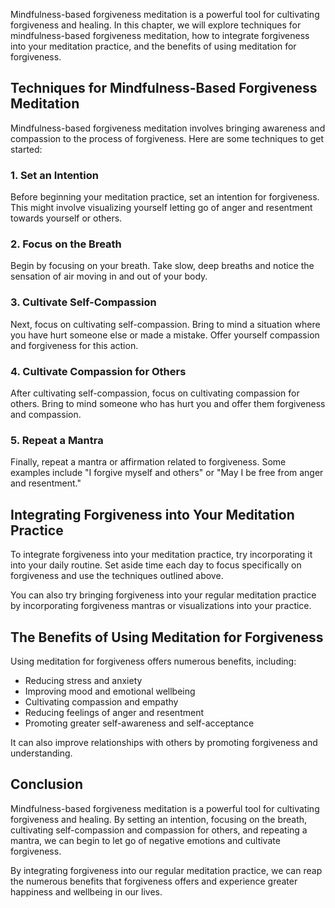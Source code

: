 
Mindfulness-based forgiveness meditation is a powerful tool for cultivating forgiveness and healing. In this chapter, we will explore techniques for mindfulness-based forgiveness meditation, how to integrate forgiveness into your meditation practice, and the benefits of using meditation for forgiveness.

Techniques for Mindfulness-Based Forgiveness Meditation
-------------------------------------------------------

Mindfulness-based forgiveness meditation involves bringing awareness and compassion to the process of forgiveness. Here are some techniques to get started:

### 1. Set an Intention

Before beginning your meditation practice, set an intention for forgiveness. This might involve visualizing yourself letting go of anger and resentment towards yourself or others.

### 2. Focus on the Breath

Begin by focusing on your breath. Take slow, deep breaths and notice the sensation of air moving in and out of your body.

### 3. Cultivate Self-Compassion

Next, focus on cultivating self-compassion. Bring to mind a situation where you have hurt someone else or made a mistake. Offer yourself compassion and forgiveness for this action.

### 4. Cultivate Compassion for Others

After cultivating self-compassion, focus on cultivating compassion for others. Bring to mind someone who has hurt you and offer them forgiveness and compassion.

### 5. Repeat a Mantra

Finally, repeat a mantra or affirmation related to forgiveness. Some examples include "I forgive myself and others" or "May I be free from anger and resentment."

Integrating Forgiveness into Your Meditation Practice
-----------------------------------------------------

To integrate forgiveness into your meditation practice, try incorporating it into your daily routine. Set aside time each day to focus specifically on forgiveness and use the techniques outlined above.

You can also try bringing forgiveness into your regular meditation practice by incorporating forgiveness mantras or visualizations into your practice.

The Benefits of Using Meditation for Forgiveness
------------------------------------------------

Using meditation for forgiveness offers numerous benefits, including:

* Reducing stress and anxiety
* Improving mood and emotional wellbeing
* Cultivating compassion and empathy
* Reducing feelings of anger and resentment
* Promoting greater self-awareness and self-acceptance

It can also improve relationships with others by promoting forgiveness and understanding.

Conclusion
----------

Mindfulness-based forgiveness meditation is a powerful tool for cultivating forgiveness and healing. By setting an intention, focusing on the breath, cultivating self-compassion and compassion for others, and repeating a mantra, we can begin to let go of negative emotions and cultivate forgiveness.

By integrating forgiveness into our regular meditation practice, we can reap the numerous benefits that forgiveness offers and experience greater happiness and wellbeing in our lives.
